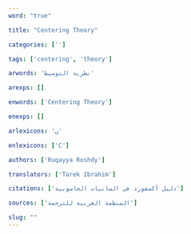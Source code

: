 ```yaml
---
word: "true"

title: "Centering Theory"

categories: ['']

tags: ['centering', 'theory']

arwords: 'نظرية التوسيط'

arexps: []

enwords: ['Centering Theory']

enexps: []

arlexicons: 'ن'

enlexicons: ['C']

authors: ['Ruqayya Roshdy']

translators: ['Tarek Ibrahim']

citations: ['دليل أكسفورد في السانيات الحاسوبية']

sources: ['المنظمة العربية للترجمة']

slug: ""
---
```

